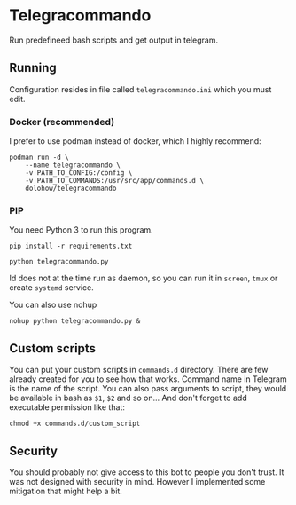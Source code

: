 Telegracommando
===============

Run predefineed bash scripts and get output in telegram.


## Running
Configuration resides in file called `telegracommando.ini` which you must
edit.

### Docker (recommended)
I prefer to use podman instead of docker, which I highly recommend:
```
podman run -d \
    --name telegracommando \
    -v PATH_TO_CONFIG:/config \
    -v PATH_TO_COMMANDS:/usr/src/app/commands.d \
    dolohow/telegracommando
```

### PIP
You need Python 3 to run this program.

```
pip install -r requirements.txt
```

```
python telegracommando.py
```

Id does not at the time run as daemon, so you can run it in `screen`, `tmux`
or create `systemd` service.

You can also use nohup
```
nohup python telegracommando.py &
```

## Custom scripts
You can put your custom scripts in `commands.d` directory.  There are few
already created for you to see how that works.  Command name in Telegram
is the name of the script.  You can also pass arguments to script, they would
be available in bash as `$1`, `$2` and so on...  And don't forget to add
executable permission like that:

```
chmod +x commands.d/custom_script
```

## Security
You should probably not give access to this bot to people you don't trust. It
was not designed with security in mind.  However I implemented some
mitigation that might help a bit.
